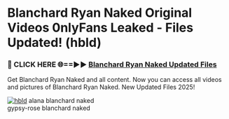 # Blanchard Ryan Naked Original Videos 0nlyFans Leaked - Files Updated! (hbld)

<h3>🔴 CLICK HERE 🌐==►► <a href="https://tinyurl.com/up5wt9bj" rel="nofollow">Blanchard Ryan Naked Updated Files</a></h3>

Get Blanchard Ryan Naked and all content. Now you can access all videos and pictures of Blanchard Ryan Naked. New Updated Files 2025!

[![hbld](https://i.imgur.com/ABiUzMV.gif)](https://tinyurl.com/up5wt9bj)
alana blanchard naked<br>
gypsy-rose blanchard naked